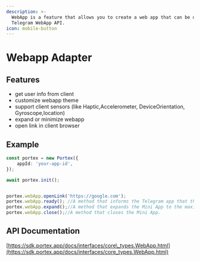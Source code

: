 ```yaml
---
description: >-
  WebApp is a feature that allows you to create a web app that can be used in
  Telegram WebApp API.
icon: mobile-button
---
```


# Webapp Adapter

## Features

* get user info from client
* customize webapp theme
* support client sensors (like Haptic,Accelerometer, DeviceOrientation, Gyroscope,location)
* expand or minimize webapp
* open link in client browser

## Example

```typescript
const portex = new Portex({
    appId: 'your-app-id',
});

await portex.init();


portex.webApp.openLink('https://google.com');
portex.webApp.ready(); //A method that informs the Telegram app that the Mini App is ready to be displayed.
portex.webApp.expand();//A method that expands the Mini App to the maximum available height.
portex.webApp.close();//A method that closes the Mini App.
```

## API Documentation

[https://sdk.portex.app/docs/interfaces/core\_types.WebApp.html](https://sdk.portex.app/docs/interfaces/core_types.WebApp.html)
